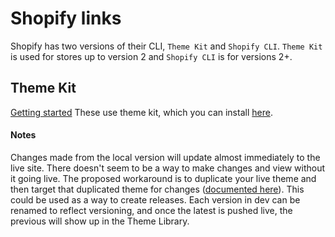 # Shopify links

Shopify has two versions of their CLI, `Theme Kit` and `Shopify CLI`. `Theme Kit` is used for stores up to version 2 and `Shopify CLI` is for versions 2+.

## Theme Kit

[Getting started](https://shopify.dev/themes/tools/theme-kit/getting-started)
These use theme kit, which you can install [here](https://shopify.dev/themes/tools/theme-kit/getting-started).

#### Notes

Changes made from the local version will update almost immediately to the live site. There doesn't seem to be a way to make changes and view without it going live. The proposed workaround is to duplicate your live theme and then target that duplicated theme for changes ([documented here](https://community.shopify.com/c/Shopify-Design/Preview-theme-changes-locally-before-going-to-store/td-p/442350#:~:text=To%20do%20this%20just%20go,would%20with%20your%20main%20store)). This could be used as a way to create releases. Each version in dev can be renamed to reflect versioning, and once the latest is pushed live, the previous will show up in the Theme Library.
